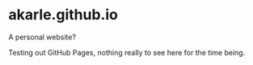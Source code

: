 # akarle.github.io

A personal website?

Testing out GitHub Pages, nothing really to see here for the time being.
